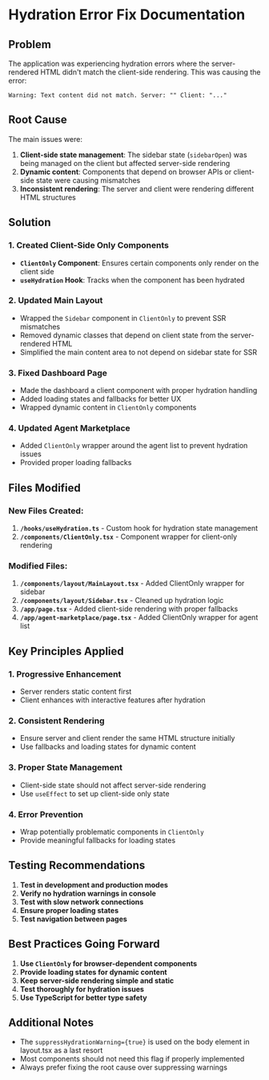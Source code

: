# Hydration Error Fix Documentation

## Problem
The application was experiencing hydration errors where the server-rendered HTML didn't match the client-side rendering. This was causing the error:
```
Warning: Text content did not match. Server: "" Client: "..."
```

## Root Cause
The main issues were:
1. **Client-side state management**: The sidebar state (`sidebarOpen`) was being managed on the client but affected server-side rendering
2. **Dynamic content**: Components that depend on browser APIs or client-side state were causing mismatches
3. **Inconsistent rendering**: The server and client were rendering different HTML structures

## Solution

### 1. Created Client-Side Only Components
- **`ClientOnly` Component**: Ensures certain components only render on the client side
- **`useHydration` Hook**: Tracks when the component has been hydrated

### 2. Updated Main Layout
- Wrapped the `Sidebar` component in `ClientOnly` to prevent SSR mismatches
- Removed dynamic classes that depend on client state from the server-rendered HTML
- Simplified the main content area to not depend on sidebar state for SSR

### 3. Fixed Dashboard Page
- Made the dashboard a client component with proper hydration handling
- Added loading states and fallbacks for better UX
- Wrapped dynamic content in `ClientOnly` components

### 4. Updated Agent Marketplace
- Added `ClientOnly` wrapper around the agent list to prevent hydration issues
- Provided proper loading fallbacks

## Files Modified

### New Files Created:
1. **`/hooks/useHydration.ts`** - Custom hook for hydration state management
2. **`/components/ClientOnly.tsx`** - Component wrapper for client-only rendering

### Modified Files:
1. **`/components/layout/MainLayout.tsx`** - Added ClientOnly wrapper for sidebar
2. **`/components/layout/Sidebar.tsx`** - Cleaned up hydration logic
3. **`/app/page.tsx`** - Added client-side rendering with proper fallbacks  
4. **`/app/agent-marketplace/page.tsx`** - Added ClientOnly wrapper for agent list

## Key Principles Applied

### 1. Progressive Enhancement
- Server renders static content first
- Client enhances with interactive features after hydration

### 2. Consistent Rendering
- Ensure server and client render the same HTML structure initially
- Use fallbacks and loading states for dynamic content

### 3. Proper State Management
- Client-side state should not affect server-side rendering
- Use `useEffect` to set up client-side only state

### 4. Error Prevention
- Wrap potentially problematic components in `ClientOnly`
- Provide meaningful fallbacks for loading states

## Testing Recommendations

1. **Test in development and production modes**
2. **Verify no hydration warnings in console**
3. **Test with slow network connections**
4. **Ensure proper loading states**
5. **Test navigation between pages**

## Best Practices Going Forward

1. **Use `ClientOnly` for browser-dependent components**
2. **Provide loading states for dynamic content**
3. **Keep server-side rendering simple and static**
4. **Test thoroughly for hydration issues**
5. **Use TypeScript for better type safety**

## Additional Notes

- The `suppressHydrationWarning={true}` is used on the body element in layout.tsx as a last resort
- Most components should not need this flag if properly implemented
- Always prefer fixing the root cause over suppressing warnings
